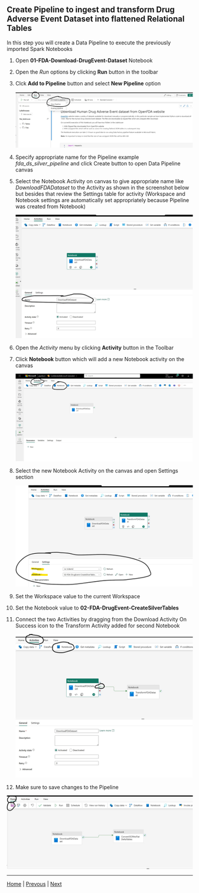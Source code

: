 ## Create Pipeline to ingest and transform Drug Adverse Event Dataset into flattened Relational Tables

In this step you will create a Data Pipeline to execute the previously imported Spark Notebooks

1. Open **01-FDA-Download-DrugEvent-Dataset** Notebook
2. Open the *Run* options by clicking **Run** button in the toolbar 
3. Clck **Add to Pipeline** button and select **New Pipeline** option
   
    ![Create New Pipeilne](../images/DataPipelineCreate1.jpg)

4. Specify appropriate name for the Pipeline example *fda_ds_silver_pipeline* and click Create button to open Data Pipeline canvas
5. Select the Notebook Activity on canvas to give appropriate name like *DownloadFDADataset* to the Activity as shown in the screenshot below but besides that review the Settings table for activity (Workspace and Notebook settings are automatically set appropriately because Pipeline was created from Notebook)
   
    ![Download Dataset Activity](../images/DataPipelineCreate2.jpg)

6. Open the *Activity* menu by clicking **Activity** button in the Toolbar
7. Click **Notebook** button which will add a new Notebook activity on the canvas
   
    ![Add Notebook Activity](../images/DataPipelineCreate3.jpg)
    
8. Select the new Notebook Activity on the canvas and open Settings section
   
   ![Configure Second Notebook Activity](../images/DataPipelineCreate4.jpg)

9.  Set the Workspace value to the current Workspace
10. Set the Notebook value to **02-FDA-DrugEvent-CreateSilverTables**
11. Connect the two Activities by dragging from the Download Activity On Success icon to the Transform Activity added for second Notebook
   
    ![Connect Notebook Activities](../images/DataPipelineCreate5.jpg)

12. Make sure to save changes to the Pipeline

![Save Pipeline Changes](../images/DataPipelineCreate6.jpg)

***

[Home](../Readme.md) | [Prevous](./01-CreateLakehouse-SetupNotebooks.md) | [Next](./03-RunPipeline.md)